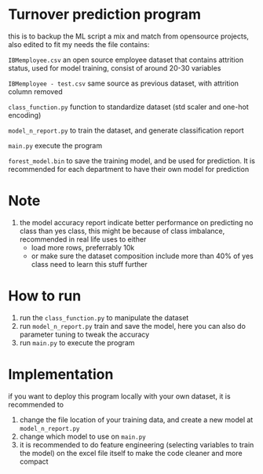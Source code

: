 # Turnover prediction program

this is to backup the ML script
a mix and match from opensource projects, also edited to fit my needs
the file contains:

``` IBMemployee.csv ``` an open source employee dataset that contains attrition status, used for model training, consist of around 20-30 variables

``` IBMemployee - test.csv ``` same source as previous dataset, with attrition column removed

``` class_function.py ``` function to standardize dataset (std scaler and one-hot encoding)

``` model_n_report.py ``` to train the dataset, and generate classification report

``` main.py ``` execute the program

``` forest_model.bin ``` to save the training model, and be used for prediction. It is recommended for each department to have their own model for prediction

# Note
1. the model accuracy report indicate better performance on predicting no class than yes class, this might be because of class imbalance, recommended in real life uses to either
   - load more rows, preferrably 10k
   - or make sure the dataset composition include more than 40% of yes class
  need to learn this stuff further

# How to run
1. run the ``` class_function.py ``` to manipulate the dataset
2. run ``` model_n_report.py ``` train and save the model, here you can also do parameter tuning to tweak the accuracy
3. run ``` main.py ``` to execute the program

# Implementation
if you want to deploy this program locally with your own dataset, it is recommended to
1. change the file location of your training data, and create a new model at ``` model_n_report.py ```
2. change which model to use on ``` main.py ```
3. it is recommended to do feature engineering (selecting variables to train the model) on the excel file itself to make the code cleaner and more compact



   
